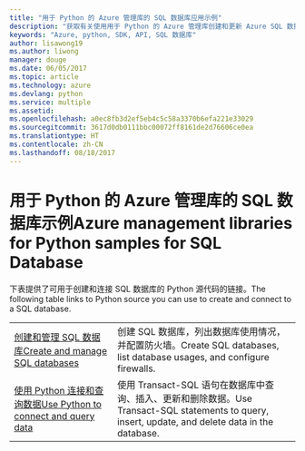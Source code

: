 ```yaml
---
title: "用于 Python 的 Azure 管理库的 SQL 数据库应用示例"
description: "获取有关使用用于 Python 的 Azure 管理库创建和更新 Azure SQL 数据库的示例代码"
keywords: "Azure, python, SDK, API, SQL 数据库"
author: lisawong19
ms.author: liwong
manager: douge
ms.date: 06/05/2017
ms.topic: article
ms.technology: azure
ms.devlang: python
ms.service: multiple
ms.assetid: 
ms.openlocfilehash: a0ec8fb3d2ef5eb4c5c58a3370b6efa221e33029
ms.sourcegitcommit: 3617d0db0111bbc00072ff8161de2d76606ce0ea
ms.translationtype: HT
ms.contentlocale: zh-CN
ms.lasthandoff: 08/18/2017
---
```

# <a name="azure-management-libraries-for-python-samples-for-sql-database"></a><span data-ttu-id="d5ceb-104">用于 Python 的 Azure 管理库的 SQL 数据库示例</span><span class="sxs-lookup"><span data-stu-id="d5ceb-104">Azure management libraries for Python samples for SQL Database</span></span>

<span data-ttu-id="d5ceb-105">下表提供了可用于创建和连接 SQL 数据库的 Python 源代码的链接。</span><span class="sxs-lookup"><span data-stu-id="d5ceb-105">The following table links to Python source you can use to create and connect to a SQL database.</span></span> 

| ||
|---|---|
| <span data-ttu-id="d5ceb-106">[创建和管理 SQL 数据库][1]</span><span class="sxs-lookup"><span data-stu-id="d5ceb-106">[Create and manage SQL databases][1]</span></span> | <span data-ttu-id="d5ceb-107">创建 SQL 数据库，列出数据库使用情况，并配置防火墙。</span><span class="sxs-lookup"><span data-stu-id="d5ceb-107">Create SQL databases, list database usages, and configure firewalls.</span></span>  | 
| <span data-ttu-id="d5ceb-108">[使用 Python 连接和查询数据][2]</span><span class="sxs-lookup"><span data-stu-id="d5ceb-108">[Use Python to connect and query data][2]</span></span> | <span data-ttu-id="d5ceb-109">使用 Transact-SQL 语句在数据库中查询、插入、更新和删除数据。</span><span class="sxs-lookup"><span data-stu-id="d5ceb-109">Use Transact-SQL statements to query, insert, update, and delete data in the database.</span></span> | 

[1]: https://azure.microsoft.com/resources/samples/sql-database-python-manage/
[2]: https://docs.microsoft.com/azure/sql-database/sql-database-connect-query-python